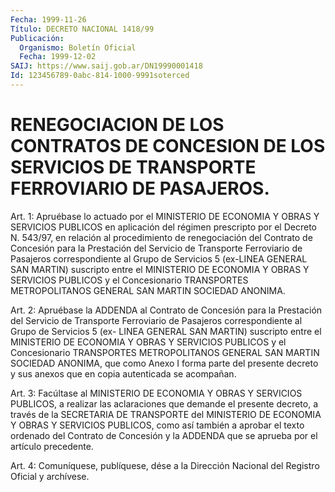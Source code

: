 ```yaml
---
Fecha: 1999-11-26
Título: DECRETO NACIONAL 1418/99
Publicación:
  Organismo: Boletín Oficial
  Fecha: 1999-12-02
SAIJ: https://www.saij.gob.ar/DN19990001418
Id: 123456789-0abc-814-1000-9991soterced
---
```

# RENEGOCIACION DE LOS CONTRATOS DE CONCESION DE LOS  SERVICIOS DE TRANSPORTE FERROVIARIO DE PASAJEROS.

<a id="1"></a>
Art. 1: Apruébase lo actuado por  el MINISTERIO DE ECONOMIA Y OBRAS Y SERVICIOS PUBLICOS en aplicación del régimen prescripto por el Decreto N. 543/97, en relación al procedimiento de renegociación del  Contrato  de  Concesión  para  la  Prestación del Servicio  de Transporte  Ferroviario de Pasajeros correspondiente  al  Grupo  de Servicios  5 (ex-LINEA  GENERAL  SAN  MARTIN)  suscripto  entre  el MINISTERIO  DE   ECONOMIA  Y  OBRAS  Y  SERVICIOS  PUBLICOS  y  el Concesionario  TRANSPORTES    METROPOLITANOS  GENERAL  SAN  MARTIN SOCIEDAD ANONIMA.

<a id="2"></a>
Art. 2: Apruébase la ADDENDA al  Contrato  de  Concesión  para  la Prestación  del  Servicio  de  Transporte Ferroviario de Pasajeros correspondiente al Grupo de Servicios  5  (ex-  LINEA  GENERAL  SAN MARTIN)  suscripto  entre  el  MINISTERIO  DE  ECONOMIA  Y OBRAS Y SERVICIOS  PUBLICOS  y  el Concesionario TRANSPORTES METROPOLITANOS GENERAL SAN MARTIN SOCIEDAD  ANONIMA,  que como Anexo I forma parte del  presente  decreto  y sus anexos que en  copia  autenticada  se acompañan.

<a id="3"></a>
Art. 3: Facúltase al MINISTERIO  DE  ECONOMIA Y OBRAS Y SERVICIOS PUBLICOS,  a  realizar  las aclaraciones que  demande  el  presente decreto, a través de la SECRETARIA  DE TRANSPORTE del MINISTERIO DE ECONOMIA Y OBRAS Y SERVICIOS PUBLICOS,  como así también a aprobar el texto ordenado del Contrato de Concesión  y  la  ADDENDA que se aprueba por el artículo precedente.

<a id="4"></a>
Art. 4: Comuníquese, publíquese, dése a la Dirección  Nacional del Registro Oficial y archívese.